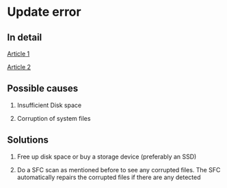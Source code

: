 # Update error
## In detail
[Article 1](https://www.auslogics.com/en/articles/we-couldnt-complete-the-updates-undoing-changes/)

[Article 2](https://support.microsoft.com/en-us/topic/use-the-system-file-checker-tool-to-repair-missing-or-corrupted-system-files-79aa86cb-ca52-166a-92a3-966e85d4094e)
## Possible causes

1) Insufficient Disk space

2) Corruption of system files

## Solutions
1) Free up disk space or buy a storage device (preferably an SSD)

2) Do a SFC scan as mentioned before to see any corrupted files. The SFC automatically repairs the corrupted files if there are any detected
